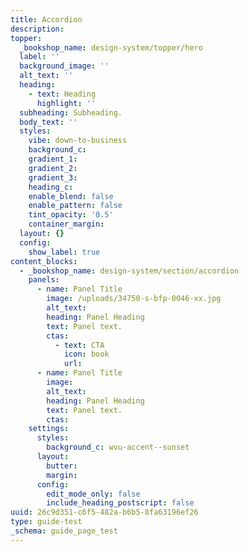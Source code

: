 ```yaml
---
title: Accordion
description:
topper:
  _bookshop_name: design-system/topper/hero
  label: ''
  background_image: ''
  alt_text: ''
  heading:
    - text: Heading
      highlight: ''
  subheading: Subheading.
  body_text: ''
  styles:
    vibe: down-to-business
    background_c:
    gradient_1:
    gradient_2:
    gradient_3:
    heading_c:
    enable_blend: false
    enable_pattern: false
    tint_opacity: '0.5'
    container_margin:
  layout: {}
  config:
    show_label: true
content_blocks:
  - _bookshop_name: design-system/section/accordion
    panels:
      - name: Panel Title
        image: /uploads/34750-s-bfp-0046-xx.jpg
        alt_text:
        heading: Panel Heading
        text: Panel text.
        ctas:
          - text: CTA
            icon: book
            url:
      - name: Panel Title
        image:
        alt_text:
        heading: Panel Heading
        text: Panel text.
        ctas:
    settings:
      styles:
        background_c: wvu-accent--sunset
      layout:
        butter:
        margin:
      config:
        edit_mode_only: false
        include_heading_postscript: false
uuid: 26c9d351-c6f5-482a-b6b5-8fa63196ef26
type: guide-test
_schema: guide_page_test
---
```


